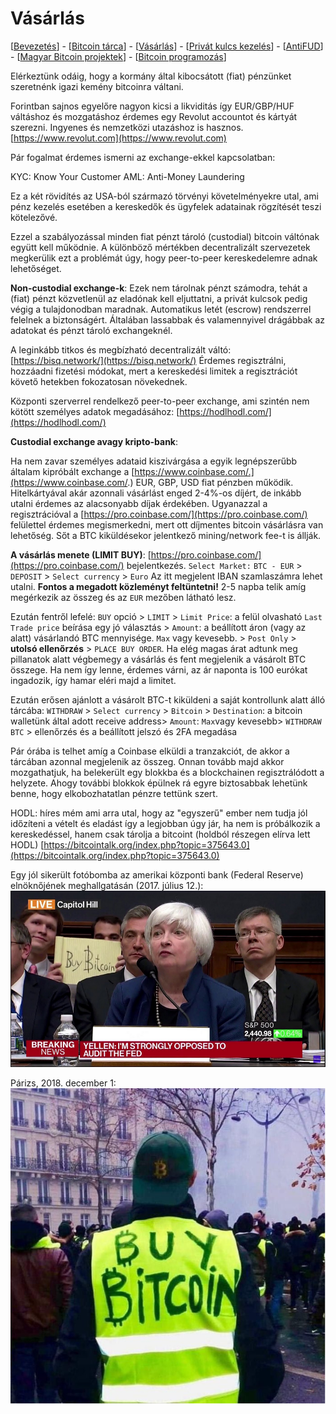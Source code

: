 # Vásárlás

\[[Bevezetés](./)\] - \[[Bitcoin tárca](tarca.md)\] - \[[Vásárlás](vasarlas.md)\] - \[[Privát kulcs kezelés](private_key_management.md)\] - \[[AntiFUD](antifud.md)\] - \[[Magyar Bitcoin projektek](magyarok.md)\] - \[[Bitcoin programozás](programozas.md)\]

Elérkeztünk odáig, hogy a kormány által kibocsátott \(fiat\) pénzünket szeretnénk igazi kemény bitcoinra váltani.

Forintban sajnos egyelőre nagyon kicsi a likviditás így EUR/GBP/HUF váltáshoz és mozgatáshoz érdemes egy Revolut accountot és kártyát szerezni. Ingyenes és nemzetközi utazáshoz is hasznos. [https://www.revolut.com](https://www.revolut.com)

Pár fogalmat érdemes ismerni az exchange-ekkel kapcsolatban:

KYC: Know Your Customer  AML: Anti-Money Laundering

Ez a két rövidítés az USA-ból származó törvényi követelményekre utal, ami pénz kezelés esetében a kereskedők és ügyfelek adatainak rögzítését teszi kötelezővé.

Ezzel a szabályozással minden fiat pénzt tároló \(custodial\) bitcoin váltónak együtt kell működnie. A különböző mértékben decentralizált szervezetek megkerülik ezt a problémát úgy, hogy peer-to-peer kereskedelemre adnak lehetőséget.

**Non-custodial exchange-k**: Ezek nem tárolnak pénzt számodra, tehát a \(fiat\) pénzt közvetlenül az eladónak kell eljuttatni, a privát kulcsok pedig végig a tulajdonodban maradnak. Automatikus letét \(escrow\) rendszerrel felelnek a biztonságért. Általában lassabbak és valamennyivel drágábbak az adatokat és pénzt tároló exchangeknél.

A leginkább titkos és megbízható decentralizált váltó: [https://bisq.network/](https://bisq.network/)  Érdemes regisztrálni, hozzáadni fizetési módokat, mert a kereskedési limitek a regisztrációt követő hetekben fokozatosan növekednek.

Központi szerverrel rendelkező peer-to-peer exchange, ami szintén nem kötött személyes adatok megadásához: [https://hodlhodl.com/](https://hodlhodl.com/)

**Custodial exchange avagy kripto-bank**:

Ha nem zavar személyes adataid kiszivárgása a egyik legnépszerűbb általam kipróbált exchange a [https://www.coinbase.com/.](https://www.coinbase.com/.)  EUR, GBP, USD fiat pénzben működik. Hitelkártyával akár azonnali vásárlást enged 2-4%-os díjért, de inkább utalni érdemes az alacsonyabb díjak érdekében. Ugyanazzal a regisztrációval a [https://pro.coinbase.com/](https://pro.coinbase.com/) felülettel érdemes megismerkedni, mert ott díjmentes bitcoin vásárlásra van lehetőség. Sőt a BTC kiküldésekor jelentkező mining/network fee-t is állják.

**A vásárlás menete \(LIMIT BUY\)**:  [https://pro.coinbase.com/](https://pro.coinbase.com/) bejelentkezés.  `Select Market:` `BTC - EUR` &gt; `DEPOSIT` &gt; `Select currency` &gt; `Euro` Az itt megjelent IBAN szamlaszámra lehet utalni. **Fontos a megadott közleményt feltüntetni!** 2-5 napba telik amíg megérkezik az összeg és az `EUR` mezőben látható lesz.

Ezután fentről lefelé: `BUY` opció &gt; `LIMIT` &gt;  `Limit Price`: a felül olvasható `Last Trade price` beírása egy jó választás &gt; `Amount`: a beállított áron \(vagy az alatt\) vásárlandó BTC mennyisége. `Max` vagy kevesebb. &gt; `Post Only` &gt; **utolsó ellenőrzés** &gt; `PLACE BUY ORDER`. Ha elég magas árat adtunk meg pillanatok alatt végbemegy a vásárlás és fent megjelenik a vásárolt BTC összege. Ha nem így lenne, érdemes várni, az ár naponta is 100 eurókat ingadozik, így hamar eléri majd a limitet.

Ezután erősen ajánlott a vásárolt BTC-t kiküldeni a saját kontrollunk alatt álló tárcába: `WITHDRAW` &gt; `Select currency` &gt; `Bitcoin` &gt; `Destination`: a bitcoin walletünk által adott receive address&gt; `Amount`: `Max`vagy kevesebb&gt; `WITHDRAW BTC` &gt; ellenőrzés és a beállított jelszó és 2FA megadása

Pár órába is telhet amíg a Coinbase elküldi a tranzakciót, de akkor a tárcában azonnal megjelenik az összeg. Onnan tovább majd akkor mozgathatjuk, ha belekerült egy blokkba és a blockchainen regisztrálódott a helyzete. Ahogy további blokkok épülnek rá egyre biztosabbak lehetünk benne, hogy elkobozhatatlan pénzre tettünk szert.

HODL: híres mém ami arra utal, hogy az "egyszerű" ember nem tudja jól időzíteni a vételt és eladást így a legjobban úgy jár, ha nem is próbálkozik a kereskedéssel, hanem csak tárolja a bitcoint \(holdból részegen elírva lett HODL\) [https://bitcointalk.org/index.php?topic=375643.0](https://bitcointalk.org/index.php?topic=375643.0)

Egy jól sikerült fotóbomba az amerikai központi bank \(Federal Reserve\) elnöknőjének meghallgatásán \(2017. július 12.\):  
![](.gitbook/assets/bitcoinsignguy.PNG)

Párizs, 2018. december 1:  
![](.gitbook/assets/yellowvestbuybitcoin.PNG)

